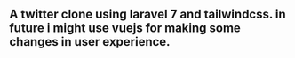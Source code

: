 ## A twitter clone using laravel 7 and tailwindcss. in future i might use vuejs for making some changes in user experience.
